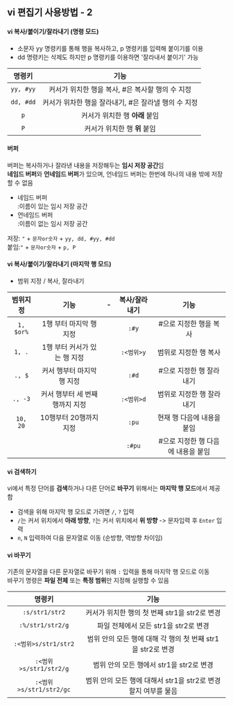 ## vi 편집기 사용방법 - 2

#### vi 복사/붙이기/잘라내기 (명령 모드)
- 소문자 yy 명령키를 통해 행을 복사하고, p 명령키를 입력해 붙이기를 이용
- dd 명령키는 삭제도 하지만 p 명령키를 이용하면 '잘라내서 붙이기' 가능

|명령키|기능|
|:---:|:---:|
|`yy, #yy`|커서가 위치한 행을 복사, #은 복사할 행의 수 지정|
|`dd, #dd`|커서가 위차한 행을 잘라내기, #은 잘라낼 행의 수 지정|
|`p`|커서가 위치한 행 **아래** 붙임|
|`P`|커서가 위치한 행 **위** 붙임|

#### 버퍼
버퍼는 복사하거나 잘라낸 내용을 저장해두는 **임시 저장 공간**임  
**네임드 버퍼**와 **언네임드 버퍼**가 있으며, 언네임드 버퍼는 한번에 하나의 내용 밖에 저장할 수 없음

- 네임드 버퍼  
  :이름이 있는 임시 저장 공간
- 언네임드 버퍼  
  :이름이 없는 임시 저장 공간

저장: `"` + `문자or숫자` + `yy, dd, #yy, #dd`  
붙임:`"` + `문자or숫자` + `p, P`

#### vi 복사/붙이기/잘라내기 (마지막 행 모드)

- 범위 지정 / 복사, 잘라내기

|범위지정|기능|-|복사/잘라내기|기능|
|:---:|:---:|-|:---:|:---:|
|`1, $or%`|1행 부터 마지막 행 지정||`:#y`|#으로 지정한 행을 복사|
|`1, .`|1행 부터 커서가 있는 행 지정||`:<범위>y`|범위로 지정한 행 복사|
|`., $`|커서 행부터 마지막 행 지정||`:#d`|#으로 지정한 행 잘라내기|
|`., -3`|커서 행부터 세 번째 행까지 지정||`:<범위>d`|범위로 지정한 행 잘라내기|
|`10, 20`|10행부터 20행까지 지정||`:pu`|현재 행 다음에 내용을 붙임|
||||`:#pu`|#으로 지정한 행 다음에 내용을 붙임|

#### vi 검색하기
vi에서 특정 단어를 **검색**하거나 다른 단어로 **바꾸기** 위해서는 **마지막 행 모드**에서 제공함

- 검색을 위해 마지막 행 모드로 가려면 `/`, `?` 입력
- `/`는 커서 위치에서 **아래 방향**, `?`는 커서 위치에서 **위 방향** -> 문자입력 후 `Enter` 입력
- `n`, `N` 입력하여 다음 문자열로 이동 (순방향, 역방향 차이임)

#### vi 바꾸기
기존의 문자열을 다른 문자열로 바꾸기 위해 `:` 입력을 통해 마지막 행 모드로 이동  
바꾸기 명령은 **파일 전체** 또는 **특정 범위**만 지정해 실행할 수 있음

|명령키|기능|
|:---:|:---:|
|`:s/str1/str2`|커서가 위치한 행의 첫 번째 str1을 str2로 변경|
|`:%/str1/str2/g`|파일 전체에서 모든 str1을 str2로 변경|
|`:<범위>s/str1/str2`|범위 안의 모든 행에 대해 각 행의 첫 번째 str1을 str2로 변경|
|`:<범위>s/str1/str2/g`|범위 안의 모든 행에서 str1을 str2로 변경|
|`:<범위>s/str1/str2/gc`|범위 안의 모든 행에 대해서 str1을 str2로 변경할지 여부를 물음|











